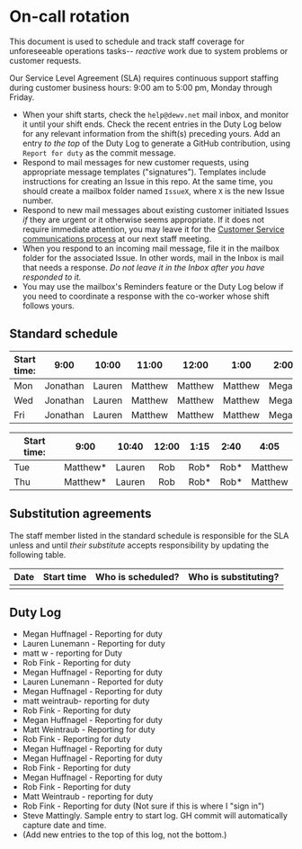 # On-call rotation

This document is used to schedule and track staff coverage for unforeseeable operations tasks-- *reactive* work due to system problems or customer requests.

Our Service Level Agreement (SLA) requires continuous support staffing during customer business hours: 9:00 am to 5:00 pm, Monday through Friday. 

- When your shift starts, check the `help@dewv.net` mail inbox, and monitor it until your shift ends. Check the recent entries in the Duty Log below for any relevant information from the shift(s) preceding yours. Add an entry *to the top* of the Duty Log to generate a GitHub contribution, using `Report for duty` as the commit message.
- Respond to mail messages for new customer requests, using appropriate message templates ("signatures"). Templates include instructions for creating an Issue in this repo. At the same time, you should create a mailbox folder named `IssueX`, where `X` is the new Issue number.
- Respond to new mail messages about existing customer initiated Issues *if* they are urgent or it otherwise seems appropriate. If it does not require immediate attention, you may leave it for the [Customer Service communications process](https://github.com/dewv/procedures/blob/master/customerServiceCommunications.md) at our next staff meeting.
- When you respond to an incoming mail message, file it in the mailbox folder for the associated Issue. In other words, mail in the Inbox is mail that needs a response. *Do not leave it in the Inbox after you have responded to it.*
- You may use the mailbox's Reminders feature or the Duty Log below if you need to coordinate a response with the co-worker whose shift follows yours.

## Standard schedule

| Start time: | 9:00 |  10:00  | 11:00 | 12:00 |  1:00  | 2:00 |  3:00  |  4:00   |
| ----------- | :--: | :-----: | :---: | :---: | :----: | :--: | :----: | :-----: |
| Mon         | Jonathan | Lauren    |  Matthew    | Matthew| Matthew | Megan| Lauren |Jonathan |
| Wed         | Jonathan | Lauren    |  Matthew    | Matthew| Matthew | Megan| Lauren |Jonathan |
| Fri         | Jonathan | Lauren    |  Matthew    | Matthew| Matthew | Megan| Lauren |Jonathan |


| Start time: |  9:00   | 10:40 | 12:00 |  1:15  |  2:40  |  4:05  |
| ----------- | :-----: | :---: | :---: | :----: | :----: | :----: |
| Tue         | Matthew*        | Lauren      | Rob      |  Rob*      |  Rob*     | Matthew       |
| Thu         | Matthew*        | Lauren      | Rob      |  Rob*      |  Rob*     | Matthew       |

## Substitution agreements

The staff member listed in the standard schedule is responsible for the SLA unless and until *their substitute* accepts responsibility by updating the following table.

| Date | Start time | Who is scheduled? | Who is substituting? |
| ---- | ---- | ----- | ----- |
|      |      |       |       |

## Duty Log

- Megan Huffnagel -  Reporting for duty
- Lauren Lunemann - Reporting for duty
- matt w - reporting for Duty
- Rob Fink - Reporting for duty
- Megan Huffnagel - Reporting for duty
- Lauren Lunemann - Reported for duty
- Megan Huffnagel - Reporting for duty
- matt weintraub- reporting for duty 
- Rob Fink - Reporting for duty
- Megan Huffnagel - Reporting for duty
- Matt Weintraub - Reporting for duty
- Rob Fink - Reporting for duty
- Megan Huffnagel - Reporting for duty
- Megan Huffnagel - Reporting for duty
- Rob Fink - Reporting for duty
- Megan Huffnagel - Reporting for duty
- Rob Fink - Reporting for duty
- Matt Weintraub  - reporting for duty 
- Rob Fink - Reporting for duty (Not sure if this is where I "sign in")
- Steve Mattingly. Sample entry to start log. GH commit will automatically capture date and time.
- (Add new entries to the top of this log, not the bottom.)
